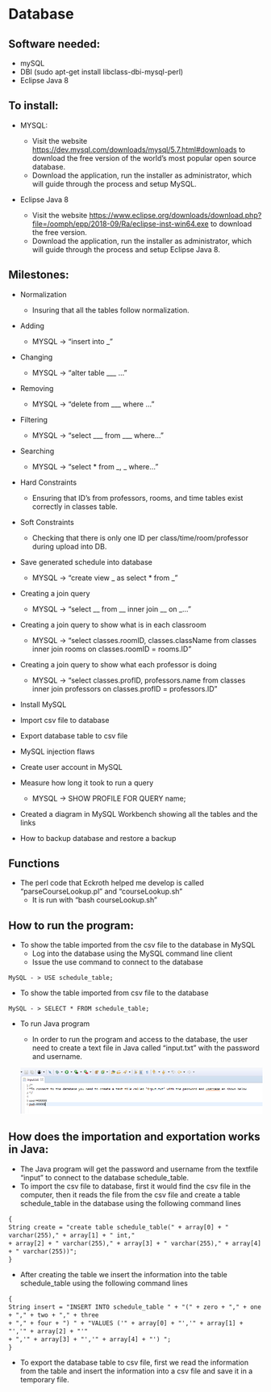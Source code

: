 # Database

## Software needed:

* mySQL 
* DBI (sudo apt-get install libclass-dbi-mysql-perl)
* Eclipse Java 8

## To install:
* MYSQL:
  * Visit the website https://dev.mysql.com/downloads/mysql/5.7.html#downloads to download the free version of the world’s most popular open source database.
  * Download the application, run the installer as administrator, which will guide through the process and setup MySQL.
 
* Eclipse Java 8
  * Visit the website https://www.eclipse.org/downloads/download.php?file=/oomph/epp/2018-09/Ra/eclipse-inst-win64.exe to download the free version.
  * Download the application, run the installer as administrator, which will guide through the process and setup Eclipse Java 8.

## Milestones:
* Normalization
  * Insuring that all the tables follow normalization.

* Adding
  * MYSQL -> “insert into _”
  
* Changing
  * MYSQL -> “alter table ___ …”

* Removing
  * MYSQL -> “delete from ___ where …”

* Filtering
  * MYSQL -> “select ___ from ___ where…”

* Searching
  * MYSQL -> “select * from _, _ where…”

* Hard Constraints
  * Ensuring that ID’s from professors, rooms, and time tables exist correctly in classes table.

* Soft Constraints
  * Checking that there is only one ID per class/time/room/professor during upload into DB.

* Save generated schedule into database
  * MYSQL -> “create view _ as select * from _”

* Creating a join query
  * MYSQL -> “select __ from __ inner join __ on _...”

* Creating a join query to show what is in each classroom
  * MYSQL -> “select classes.roomID, classes.className from classes inner join rooms on classes.roomID = rooms.ID”

* Creating a join query to show what each professor is doing
  * MYSQL -> “select classes.profID, professors.name from classes inner join professors on classes.profID = professors.ID”
  
* Install MySQL

* Import csv file to database

* Export database table to csv file

* MySQL injection flaws

* Create user account in MySQL

* Measure how long it took to run a query
  * MYSQL -> SHOW PROFILE FOR QUERY name;

* Created a diagram in MySQL Workbench showing all the tables and the links

* How to backup database and restore a backup

## Functions
* The perl code that Eckroth helped me develop is called “parseCourseLookup.pl” and “courseLookup.sh”
  * It is run with “bash courseLookup.sh”
  
## How to run the program: 
* To show the table imported from the csv file to the database in MySQL
  * Log into the database using the MySQL command line client
  * Issue the use command to connect to the database 
```
MySQL - > USE schedule_table;
```
  
  * To show the table imported from csv file to the database 
```
MySQL - > SELECT * FROM schedule_table;
```

* To run Java program
  * In order to run the program and access to the database, the user need to create a text file in Java called “input.txt” with the password and username.
  
  ![alt text](https://github.com/StetsonMathCS/tarot/blob/master/docs/img/input.png)

## How does the importation and exportation works in Java:

* The Java program will get the password and username from the textfile “input” to connect to the database schedule_table.
* To import the csv file to database, first it would find the csv file in the computer, then it reads the file from the csv file and create a table schedule_table in the database using the following command lines

```
{
String create = "create table schedule_table(" + array[0] + " varchar(255)," + array[1] + " int,"
+ array[2] + " varchar(255)," + array[3] + " varchar(255)," + array[4] + " varchar(255))";
}
```

* After creating the table we insert the information into the table schedule_table using the following command lines

```
{
String insert = "INSERT INTO schedule_table " + "(" + zero + "," + one + "," + two + "," + three
+ "," + four + ") " + "VALUES ('" + array[0] + "','" + array[1] + "','" + array[2] + "'"
+ ",'" + array[3] + "','" + array[4] + "') ";
}
```

* To export the database table to csv file, first we read the information from the table and insert the information into a csv file and save it in a temporary file.
